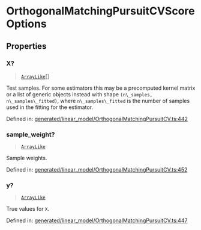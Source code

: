 # OrthogonalMatchingPursuitCVScoreOptions

## Properties

### X?

> [`ArrayLike`](../types/ArrayLike.md)[]

Test samples. For some estimators this may be a precomputed kernel matrix or a list of generic objects instead with shape `(n\_samples, n\_samples\_fitted)`, where `n\_samples\_fitted` is the number of samples used in the fitting for the estimator.

Defined in:  [generated/linear\_model/OrthogonalMatchingPursuitCV.ts:442](https://github.com/transitive-bullshit/scikit-learn-ts/blob/122b3c0/packages/sklearn/src/generated/linear_model/OrthogonalMatchingPursuitCV.ts#L442)

### sample\_weight?

> [`ArrayLike`](../types/ArrayLike.md)

Sample weights.

Defined in:  [generated/linear\_model/OrthogonalMatchingPursuitCV.ts:452](https://github.com/transitive-bullshit/scikit-learn-ts/blob/122b3c0/packages/sklearn/src/generated/linear_model/OrthogonalMatchingPursuitCV.ts#L452)

### y?

> [`ArrayLike`](../types/ArrayLike.md)

True values for `X`.

Defined in:  [generated/linear\_model/OrthogonalMatchingPursuitCV.ts:447](https://github.com/transitive-bullshit/scikit-learn-ts/blob/122b3c0/packages/sklearn/src/generated/linear_model/OrthogonalMatchingPursuitCV.ts#L447)
